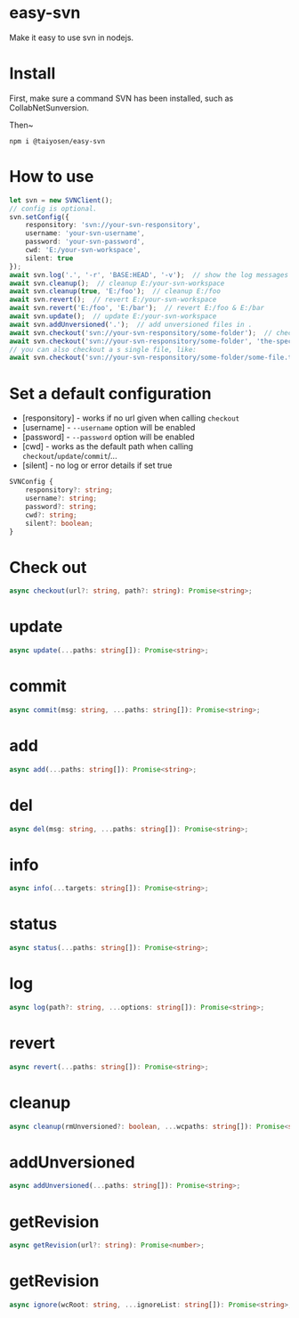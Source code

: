 # easy-svn
Make it easy to use svn in nodejs.

# Install

First, make sure a command SVN has been installed, such as CollabNetSunversion.

Then~

`npm i @taiyosen/easy-svn`

# How to use

```Typescript
let svn = new SVNClient();
// config is optional.
svn.setConfig({
    responsitory: 'svn://your-svn-responsitory', 
    username: 'your-svn-username', 
    password: 'your-svn-password', 
    cwd: 'E:/your-svn-workspace', 
    silent: true
});
await svn.log('.', '-r', 'BASE:HEAD', '-v');  // show the log messages for any incoming changes
await svn.cleanup();  // cleanup E:/your-svn-workspace
await svn.cleanup(true, 'E:/foo');  // cleanup E:/foo
await svn.revert();  // revert E:/your-svn-workspace
await svn.revert('E:/foo', 'E:/bar');  // revert E:/foo & E:/bar
await svn.update();  // update E:/your-svn-workspace
await svn.addUnversioned('.');  // add unversioned files in .
await svn.checkout('svn://your-svn-responsitory/some-folder');  // check out into some-folder
await svn.checkout('svn://your-svn-responsitory/some-folder', 'the-specified-folder');  // check out into a specified folder
// you can also checkout a s single file, like:
await svn.checkout('svn://your-svn-responsitory/some-folder/some-file.ts');
```

# Set a default configuration

* [responsitory] - works if no url given when calling `checkout`
* [username] - `--username` option will be enabled
* [password] - `--password` option will be enabled
* [cwd] - works as the default path when calling `checkout`/`update`/`commit`/...
* [silent] - no log or error details if set true

```Typescript
SVNConfig {
    responsitory?: string;
    username?: string;
    password?: string;
    cwd?: string;
    silent?: boolean;
}
```

# Check out 

```Typescript
async checkout(url?: string, path?: string): Promise<string>;
```

# update

```Typescript
async update(...paths: string[]): Promise<string>;
```

# commit

```Typescript
async commit(msg: string, ...paths: string[]): Promise<string>;
```

# add

```Typescript
async add(...paths: string[]): Promise<string>;
```

# del

```Typescript
async del(msg: string, ...paths: string[]): Promise<string>;
```

# info

```Typescript
async info(...targets: string[]): Promise<string>;
```

# status

```Typescript
async status(...paths: string[]): Promise<string>;
```

# log

```Typescript
async log(path?: string, ...options: string[]): Promise<string>;
```

# revert

```Typescript
async revert(...paths: string[]): Promise<string>;
```

# cleanup

```Typescript
async cleanup(rmUnversioned?: boolean, ...wcpaths: string[]): Promise<string>;
```

# addUnversioned

```Typescript
async addUnversioned(...paths: string[]): Promise<string>;
```

# getRevision

```Typescript
async getRevision(url?: string): Promise<number>;
```

# getRevision

```Typescript
async ignore(wcRoot: string, ...ignoreList: string[]): Promise<string>;
```